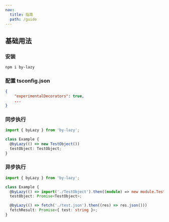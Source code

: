 ```yaml
---
nav:
  title: 指南
  path: /guide
---
```


## 基础用法

### 安装

```shell script
npm i by-lazy
```

### 配置 tsconfig.json

```json
{
    "experimentalDecorators": true,
    ...
}
```

### 同步执行

```typescript | pure
import { byLazy } from 'by-lazy';

class Example {
  @byLazy(() => new TestObject())
  testObject: TestObject;
}
```

### 异步执行

```typescript | pure
import { byLazy } from 'by-lazy';

class Example {
  @byLazy(() => import('./TestObject').then((module) => new module.TestObject()))
  testObject: Promise<TestObject>;

  @byLazy(() => fetch('./test.json').then((res) => res.json()))
  fetchResult: Promise<{ test: string }>;
}
```

